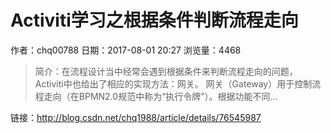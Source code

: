 # Activiti学习之根据条件判断流程走向
作者：chq00788
日期：2017-08-01 20:27
浏览量：4468
> 简介：在流程设计当中经常会遇到根据条件来判断流程走向的问题，Activiti中也给出了相应的实现方法：网关。 
网关（Gateway）用于控制流程走向（在BPMN2.0规范中称为“执行令牌”）。根据功能不同...

 链接：http://blog.csdn.net/chq1988/article/details/76545987
